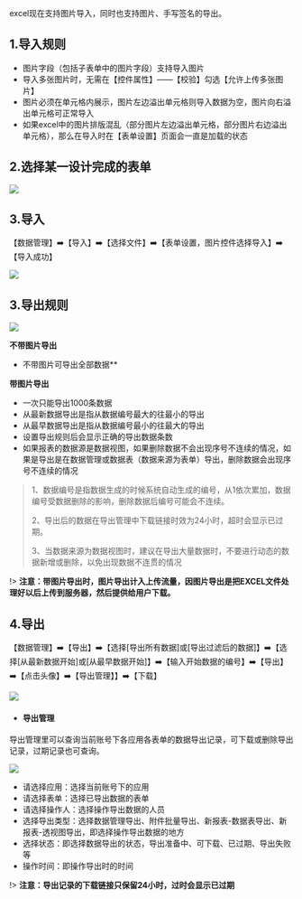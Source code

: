 excel现在支持图片导入，同时也支持图片、手写签名的导出。

## 1.导入规则
* 图片字段（包括子表单中的图片字段）支持导入图片
* 导入多张图片时，无需在【控件属性】——【校验】勾选【允许上传多张图片】
* 图片必须在单元格内展示，图片左边溢出单元格则导入数据为空，图片向右溢出单元格可正常导入
* 如果excel中的图片排版混乱（部分图片左边溢出单元格，部分图片右边溢出单元格），那么在导入时在【表单设置】页面会一直是加载的状态



## 2.选择某一设计完成的表单

![](../img/8-10i1.png)

## 3.导入
【数据管理】:arrow_right:【导入】:arrow_right:【选择文件】:arrow_right:【表单设置，图片控件选择导入】:arrow_right:【导入成功】

![](../img/8-10i2.gif)

## 3.导出规则

![](../img/8-10i3.png)

**不带图片导出**<br/>
* 不带图片可导出全部数据**

**带图片导出**<br/>
* 一次只能导出1000条数据
* 从最新数据导出是指从数据编号最大的往最小的导出
* 从最早数据导出是指从数据编号最小的往最大的导出
* 设置导出规则后会显示正确的导出数据条数
* 如果报表的数据源是数据视图，如果删除数据不会出现序号不连续的情况，如果是导出是在数据管理或数据表（数据来源为表单）导出，删除数据会出现序号不连续的情况

> 1、数据编号是指数据生成的时候系统自动生成的编号，从1依次累加，数据编号受数据删除的影响，删除数据后编号可能会不连续。
>
> 2、导出后的数据在导出管理中下载链接时效为24小时，超时会显示已过期。
>
> 3、当数据来源为数据视图时，建议在导出大量数据时，不要进行动态的数据新增或删除，以免出现数据不连贯的情况

!> **注意：带图片导出时，图片导出计入上传流量，因图片导出是把EXCEL文件处理好以后上传到服务器，然后提供给用户下载。**

## 4.导出
【数据管理】:arrow_right:【导出】:arrow_right:【选择[导出所有数据]或[导出过滤后的数据]】:arrow_right:【选择[从最新数据开始]或[从最早数据开始]】:arrow_right:【输入开始数据的编号】:arrow_right:【导出】:arrow_right:【点击头像】:arrow_right:【导出管理】】:arrow_right:【下载】

![](../img/8-10i4.gif)

* #### 导出管理
导出管理里可以查询当前账号下各应用各表单的数据导出记录，可下载或删除导出记录，过期记录也可查询。

![](../img/8-10i5.png)

 * 请选择应用：选择当前账号下的应用
 * 请选择表单：选择已导出数据的表单
 * 请选择操作人：选择操作导出数据的人员
 * 选择导出类型：选择数据管理导出、附件批量导出、新报表-数据表导出、新报表-透视图导出，即选择操作导出数据的地方
 * 选择状态：即选择数据导出的状态，导出准备中、可下载、已过期、导出失败等
 * 操作时间：即操作导出时的时间

!> **注意：导出记录的下载链接只保留24小时，过时会显示已过期**